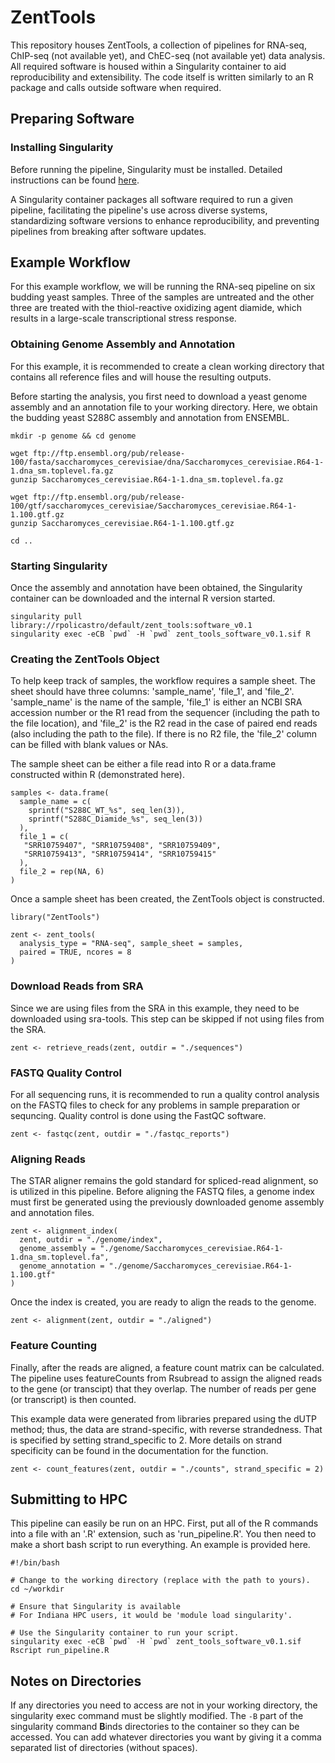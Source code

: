 # ZentTools

This repository houses ZentTools, a collection of pipelines for RNA-seq,
  ChIP-seq (not available yet), and ChEC-seq (not available yet) data analysis.
All required software is housed within a Singularity container to aid
  reproducibility and extensibility.
The code itself is written similarly to an R package and calls outside software
  when required.

## Preparing Software

### Installing Singularity

Before running the pipeline, Singularity must be installed.
Detailed instructions can be found [here](https://sylabs.io/guides/3.5/user-guide/quick_start.html#quick-installation-steps).

A Singularity container packages all software required to run a given pipeline, facilitating the pipeline's use across diverse systems, standardizing software versions to enhance reproducibility, and preventing pipelines from breaking after software updates.

## Example Workflow

For this example workflow, we will be running the RNA-seq pipeline on six budding yeast samples.
Three of the samples are untreated and the other three are treated with the thiol-reactive oxidizing agent diamide, which results in a large-scale transcriptional stress response.

### Obtaining Genome Assembly and Annotation

For this example, it is recommended to create a clean working directory
  that contains all reference files and will house the resulting outputs.

Before starting the analysis, you first need to download a yeast genome assembly
  and an annotation file to your working directory.
Here, we obtain the budding yeast S288C assembly and annotation from ENSEMBL.

```
mkdir -p genome && cd genome

wget ftp://ftp.ensembl.org/pub/release-100/fasta/saccharomyces_cerevisiae/dna/Saccharomyces_cerevisiae.R64-1-1.dna_sm.toplevel.fa.gz
gunzip Saccharomyces_cerevisiae.R64-1-1.dna_sm.toplevel.fa.gz

wget ftp://ftp.ensembl.org/pub/release-100/gtf/saccharomyces_cerevisiae/Saccharomyces_cerevisiae.R64-1-1.100.gtf.gz
gunzip Saccharomyces_cerevisiae.R64-1-1.100.gtf.gz

cd ..
```

### Starting Singularity

Once the assembly and annotation have been obtained, the Singularity container can be downloaded and the internal R version started.

```
singularity pull library://rpolicastro/default/zent_tools:software_v0.1
singularity exec -eCB `pwd` -H `pwd` zent_tools_software_v0.1.sif R
```

### Creating the ZentTools Object

To help keep track of samples, the workflow requires a sample sheet.
The sheet should have three columns: 'sample_name', 'file_1', and 'file_2'.
'sample_name' is the name of the sample, 'file_1' is either an NCBI SRA accession number
  or the R1 read from the sequencer (including the path to the file location),
  and 'file_2' is the R2 read in the case of paired end reads (also including
  the path to the file).
If there is no R2 file, the 'file_2' column can be filled with blank values or NAs. 

The sample sheet can be either a file read into R or a data.frame constructed within R (demonstrated here).

```
samples <- data.frame(
  sample_name = c(
    sprintf("S288C_WT_%s", seq_len(3)),
    sprintf("S288C_Diamide_%s", seq_len(3))
  ),
  file_1 = c(
   "SRR10759407", "SRR10759408", "SRR10759409",
   "SRR10759413", "SRR10759414", "SRR10759415"
  ),
  file_2 = rep(NA, 6)
)
```

Once a sample sheet has been created, the ZentTools object is constructed.

```
library("ZentTools")

zent <- zent_tools(
  analysis_type = "RNA-seq", sample_sheet = samples,
  paired = TRUE, ncores = 8
)
```

### Download Reads from SRA

Since we are using files from the SRA in this example,
  they need to be downloaded using sra-tools.
This step can be skipped if not using files from the SRA.

```
zent <- retrieve_reads(zent, outdir = "./sequences")
```

### FASTQ Quality Control

For all sequencing runs, it is recommended to run a quality control
  analysis on the FASTQ files to check for any problems in
  sample preparation or sequncing.
Quality control is done using the FastQC software.

```
zent <- fastqc(zent, outdir = "./fastqc_reports")
```

### Aligning Reads

The STAR aligner remains the gold standard for spliced-read alignment,
  so is utilized in this pipeline.
Before aligning the FASTQ files, a genome index must first be generated
  using the previously downloaded genome assembly and annotation files.

```
zent <- alignment_index(
  zent, outdir = "./genome/index",
  genome_assembly = "./genome/Saccharomyces_cerevisiae.R64-1-1.dna_sm.toplevel.fa",
  genome_annotation = "./genome/Saccharomyces_cerevisiae.R64-1-1.100.gtf"
)
```

Once the index is created, you are ready to align the reads to the genome.

```
zent <- alignment(zent, outdir = "./aligned")
```

### Feature Counting

Finally, after the reads are aligned, a feature count matrix can be calculated.
The pipeline uses featureCounts from Rsubread to assign the aligned reads
  to the gene (or transcipt) that they overlap.
The number of reads per gene (or transcript) is then counted.

This example data were generated from libraries prepared using the dUTP method; thus, the data are strand-specific, with reverse strandedness. That is specified by setting strand_specific to 2.
More details on strand specificity can be found in the documentation for the function.

```
zent <- count_features(zent, outdir = "./counts", strand_specific = 2)
```

## Submitting to HPC

This pipeline can easily be run on an HPC.
First, put all of the R commands into a file with an '.R' extension, such as 'run_pipeline.R'.
You then need to make a short bash script to run everything.
An example is provided here.

```
#!/bin/bash

# Change to the working directory (replace with the path to yours).
cd ~/workdir

# Ensure that Singularity is available
# For Indiana HPC users, it would be 'module load singularity'.

# Use the Singularity container to run your script.
singularity exec -eCB `pwd` -H `pwd` zent_tools_software_v0.1.sif Rscript run_pipeline.R
```

## Notes on Directories

If any directories you need to access are not in your working directory, the singularity exec command must be slightly modified.
The `-B` part of the singularity command **B**inds directories to the container
  so they can be accessed.
You can add whatever directories you want by giving it a comma separated
  list of directories (without spaces).
